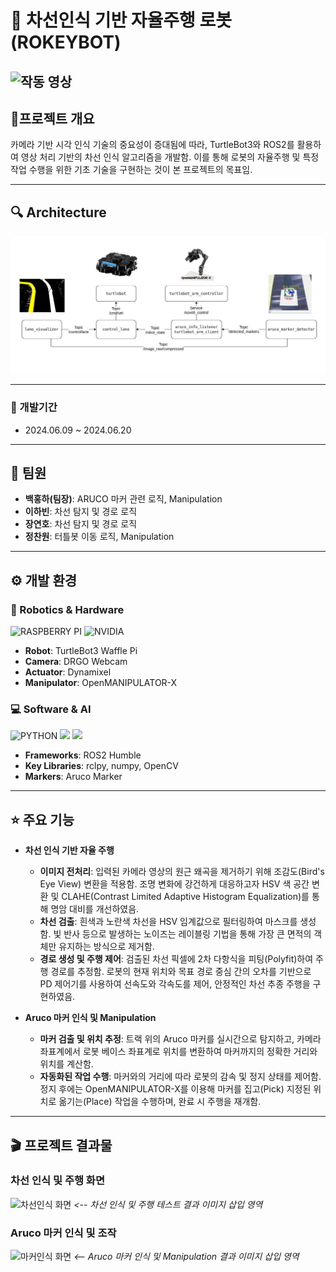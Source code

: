# 🤖 차선인식 기반 자율주행 로봇 (ROKEYBOT)
![작동 영상]((https://github.com/yabeen0126/turtlebot_autorace/blob/main/img/autorace.gif))
---

## 📄프로젝트 개요
카메라 기반 시각 인식 기술의 중요성이 증대됨에 따라, TurtleBot3와 ROS2를 활용하여 영상 처리 기반의 차선 인식 알고리즘을 개발함. 이를 통해 로봇의 자율주행 및 특정 작업 수행을 위한 기초 기술을 구현하는 것이 본 프로젝트의 목표임.

---

## 🔍 Architecture

![ROS Node Architecture](https://github.com/yabeen0126/turtlebot_autorace/blob/main/img/autorace_arc.jpg)


---


### 📅 개발기간
- 2024.06.09 ~ 2024.06.20

---

## 🧑 팀원
- **백홍하(팀장)**: ARUCO 마커 관련 로직, Manipulation
- **이하빈**: 차선 탐지 및 경로 로직
- **장연호**: 차선 탐지 및 경로 로직
- **정찬원**: 터틀봇 이동 로직, Manipulation

---

## ⚙️ 개발 환경
### 🤖 Robotics & Hardware
![RASPBERRY PI](https://img.shields.io/badge/Raspberry%20Pi-A22846?style=for-the-badge&logo=Raspberry%20Pi&logoColor=white) ![NVIDIA](https://img.shields.io/badge/Nvidia%20Jetson%20Nano-76B900?style=for-the-badge&logo=nvidia&logoColor=white)
- **Robot**: TurtleBot3 Waffle Pi
- **Camera**: DRGO Webcam
- **Actuator**: Dynamixel
- **Manipulator**: OpenMANIPULATOR-X

### 💻 Software & AI
![PYTHON](https://img.shields.io/badge/Python-3776AB?style=for-the-badge&logo=python&logoColor=white) <img src="https://img.shields.io/badge/ROS2%20Humble-5A7594?style=for-the-badge&logo=ros&logoColor=white"> <img src="https://img.shields.io/badge/OpenCV-5C3EE8?style=for-the-badge&logo=opencv&logoColor=white">
- **Frameworks**: ROS2 Humble
- **Key Libraries**: rclpy, numpy, OpenCV
- **Markers**: Aruco Marker

---


## ⭐ 주요 기능

- **차선 인식 기반 자율 주행**
  - **이미지 전처리**: 입력된 카메라 영상의 원근 왜곡을 제거하기 위해 조감도(Bird's Eye View) 변환을 적용함. 조명 변화에 강건하게 대응하고자 HSV 색 공간 변환 및 CLAHE(Contrast Limited Adaptive Histogram Equalization)를 통해 명암 대비를 개선하였음.
  - **차선 검출**: 흰색과 노란색 차선을 HSV 임계값으로 필터링하여 마스크를 생성함. 빛 반사 등으로 발생하는 노이즈는 레이블링 기법을 통해 가장 큰 면적의 객체만 유지하는 방식으로 제거함.
  - **경로 생성 및 주행 제어**: 검출된 차선 픽셀에 2차 다항식을 피팅(Polyfit)하여 주행 경로를 추정함. 로봇의 현재 위치와 목표 경로 중심 간의 오차를 기반으로 PD 제어기를 사용하여 선속도와 각속도를 제어, 안정적인 차선 추종 주행을 구현하였음.

- **Aruco 마커 인식 및 Manipulation**
  - **마커 검출 및 위치 추정**: 트랙 위의 Aruco 마커를 실시간으로 탐지하고, 카메라 좌표계에서 로봇 베이스 좌표계로 위치를 변환하여 마커까지의 정확한 거리와 위치를 계산함.
  - **자동화된 작업 수행**: 마커와의 거리에 따라 로봇의 감속 및 정지 상태를 제어함. 정지 후에는 OpenMANIPULATOR-X를 이용해 마커를 집고(Pick) 지정된 위치로 옮기는(Place) 작업을 수행하며, 완료 시 주행을 재개함.

---

## 🎬 프로젝트 결과물
### 차선 인식 및 주행 화면
![차선인식 화면]((https://github.com/yabeen0126/turtlebot_autorace/blob/main/img/autorace.gif))
*<-- 차선 인식 및 주행 테스트 결과 이미지 삽입 영역*

### Aruco 마커 인식 및 조작
![마커인식 화면]((https://github.com/yabeen0126/turtlebot_autorace/blob/main/img/aruco.gif))
*<-- Aruco 마커 인식 및 Manipulation 결과 이미지 삽입 영역*
